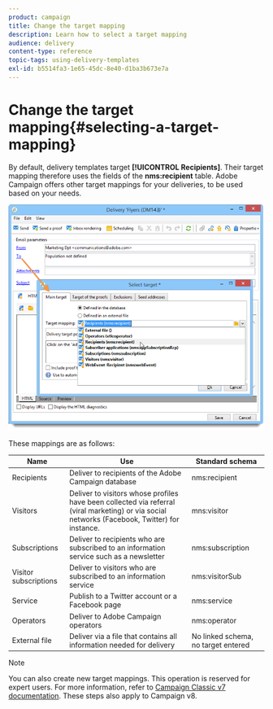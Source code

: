 ```yaml
---
product: campaign
title: Change the target mapping
description: Learn how to select a target mapping
audience: delivery
content-type: reference
topic-tags: using-delivery-templates
exl-id: b5514fa3-1e65-45dc-8e40-d1ba3b673e7a
---
```

# Change the target mapping{#selecting-a-target-mapping}

By default, delivery templates target **[!UICONTROL Recipients]**. Their target mapping therefore uses the fields of the **nms:recipient** table. Adobe Campaign offers other target mappings for your deliveries, to be used based on your needs. 

![](assets/delivery_select_mapping.png)

These mappings are as follows:

|  Name  | Use  | Standard schema  |
|---|---|---|
|  Recipients  | Deliver to recipients of the Adobe Campaign database  | nms:recipient  |
|  Visitors  | Deliver to visitors whose profiles have been collected via referral (viral marketing) or via social networks (Facebook, Twitter) for instance.  | mns:visitor  |
|  Subscriptions  | Deliver to recipients who are subscribed to an information service such as a newsletter  | nms:subscription  |
|  Visitor subscriptions  | Deliver to visitors who are subscribed to an information service  | nms:visitorSub  |
|  Service  | Publish to a Twitter account or a Facebook page  | nms:service  |
|  Operators  | Deliver to Adobe Campaign operators  | nms:operator  |
|  External file  | Deliver via a file that contains all information needed for delivery  | No linked schema, no target entered  |

>[!NOTE]
>
>You can also create new target mappings. This operation is reserved for expert users. For more information, refer to [Campaign Classic v7 documentation](../../configuration/using/target-mapping.md). These steps also apply to Campaign v8.
